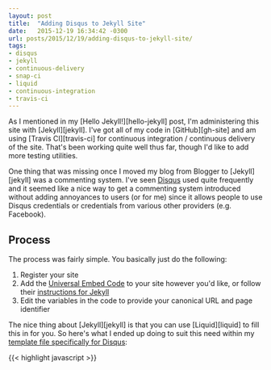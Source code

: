 ```yaml
---
layout: post
title:  "Adding Disqus to Jekyll Site"
date:   2015-12-19 16:34:42 -0300
url: posts/2015/12/19/adding-disqus-to-jekyll-site/
tags: 
- disqus
- jekyll
- continuous-delivery
- snap-ci
- liquid
- continuous-integration
- travis-ci
---
```

As I mentioned in my [Hello Jekyll!][hello-jekyll] post, I'm administering this site with [Jekyll][jekyll]. I've got 
all of my code in [GitHub][gh-site] and am using [Travis CI][travis-ci] for continuous integration / continuous delivery of 
the site. That's been working quite well thus far, though I'd like to add more testing utilities. 

One thing that was missing once I moved my blog from Blogger to [Jekyll][jekyll] was a commenting system. I've seen 
[Disqus](https://disqus.com/) used quite frequently and it seemed like a nice way to get a commenting system introduced
without adding annoyances to users (or for me) since it allows people to use Disqus credentials or credentials from 
various other providers (e.g. Facebook). 
<!--more-->
Process
---
The process was fairly simple. You basically just do the following:

1. Register your site
1. Add the [Universal Embed Code](https://disqus.com/admin/universalcode/) to your site however you'd like, or follow 
their [instructions for Jekyll](https://help.disqus.com/installation/jekyll-installation-instructions)
1. Edit the variables in the code to provide your canonical URL and page identifier

The nice thing about [Jekyll][jekyll] is that you can use [Liquid][liquid] to fill this in for you. So here's what I 
ended up doing to suit this need within my 
[template file specifically for Disqus](https://github.com/justinharringa/harringa.com/blob/master/_includes/disqus.html):

{{< highlight javascript >}}
<script>
  var disqus_config = function () {
    this.page.url = "{{ page.url | replace:'index.html','' | prepend: site.baseurl | prepend: site.url }}";
    this.page.identifier = "{{ page.id }}";
  };
  (function() { // DON'T EDIT BELOW THIS LINE
    var d = document, s = d.createElement('script');
    {% if jekyll.environment == "production" %}
      {% assign disqus_id = 'harringa' %}
    {% else %}
      {% assign disqus_id = 'harringadev' %}
    {% endif %}
    s.src = '//{{ disqus_id }}.disqus.com/embed.js';

  ...
{{< / highlight >}}

You'll notice that I'm also using separate Disqus shortnames for environments per their recommendation. [Jekyll][jekyll]
provides a jekyll.environment which defaults to 'development' if you haven't set a JEKYLL_ENV environment variable. So,
in my [Travis CI][travis-ci] configuration, I simply do just that. This way I can test out Disqus without worrying about 
accidentally posting test comments to my production site.

Editorial note: I was using Snap CI from ThoughtWorks but they have recently shut down that product. I've moved this to Travis CI
and have updated the links.

[liquid]: https://github.com/Shopify/liquid/wiki
[jekyll]: http://jekyllrb.com/
[hello-jekyll]: {{< ref 2015-11-15-hello-jekyll >}}
[travis-ci]: https://travis-ci.org/justinharringa/harringa.com
[gh-site]: https://github.com/justinharringa/harringa.com
